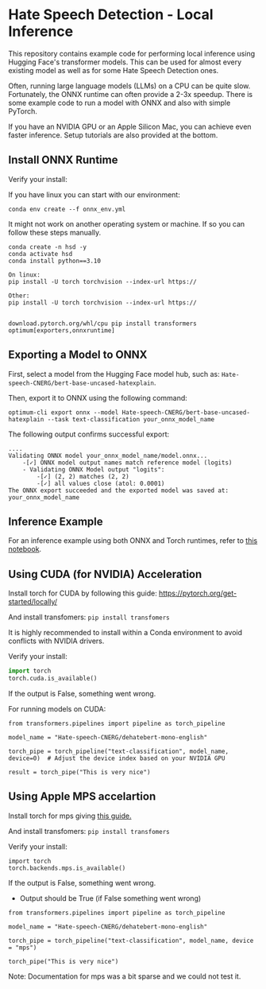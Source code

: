 # Hate Speech Detection - Local Inference

This repository contains example code for performing local inference using Hugging Face's transformer models. This can be used for almost every existing model as well as for some Hate Speech Detection ones.

Often, running large language models (LLMs) on a CPU can be quite slow. Fortunately, the ONNX runtime can often provide a 2-3x speedup. There is some example code to run a model with ONNX and also with simple PyTorch.

If you have an NVIDIA GPU or an Apple Silicon Mac, you can achieve even faster inference. Setup tutorials are also provided at the bottom.

## Install ONNX Runtime 

Verify your install:

If you have linux you can start with our environment:

``` conda env create --f onnx_env.yml  ```


It might not work on another operating system or machine. If so you can follow these steps manually.

```
conda create -n hsd -y
conda activate hsd 
conda install python==3.10 

On linux:
pip install -U torch torchvision --index-url https://

Other:
pip install -U torch torchvision --index-url https://


download.pytorch.org/whl/cpu pip install transformers optimum[exporters,onnxruntime]
```

## Exporting a Model to ONNX

First, select a model from the Hugging Face model hub, such as: `Hate-speech-CNERG/bert-base-uncased-hatexplain`.

Then, export it to ONNX using the following command:


```optimum-cli export onnx --model Hate-speech-CNERG/bert-base-uncased-hatexplain --task text-classification your_onnx_model_name```

The following output confirms successful export:

```
....
Validating ONNX model your_onnx_model_name/model.onnx...
	-[✓] ONNX model output names match reference model (logits)
	- Validating ONNX Model output "logits":
		-[✓] (2, 2) matches (2, 2)
		-[✓] all values close (atol: 0.0001)
The ONNX export succeeded and the exported model was saved at: your_onnx_model_name
```

## Inference Example

For an inference example using both ONNX and Torch runtimes, refer to [this notebook](example.ipynb).


## Using CUDA (for NVIDIA) Acceleration

Install torch for CUDA by following this guide: https://pytorch.org/get-started/locally/

And install transfomers:
```pip install transfomers```

It is highly recommended to install within a Conda environment to avoid conflicts with NVIDIA drivers.

Verify your install:

```python
import torch
torch.cuda.is_available()
```
If the output is False, something went wrong.

For running models on CUDA:

```
from transformers.pipelines import pipeline as torch_pipeline

model_name = "Hate-speech-CNERG/dehatebert-mono-english"

torch_pipe = torch_pipeline("text-classification", model_name, device=0)  # Adjust the device index based on your NVIDIA GPU

result = torch_pipe("This is very nice")
```


## Using Apple MPS accelartion

Install torch for mps giving [this guide.](https://pytorch.org/get-started/locally/)

And install transfomers:
```pip install transfomers```



Verify your install:
```
import torch
torch.backends.mps.is_available()
```
If the output is False, something went wrong.

- Output should be True (if False something went wrong)


```
from transformers.pipelines import pipeline as torch_pipeline

model_name = "Hate-speech-CNERG/dehatebert-mono-english"

torch_pipe = torch_pipeline("text-classification", model_name, device = "mps") 

torch_pipe("This is very nice")
```

Note: Documentation for mps was a bit sparse and we could not test it.